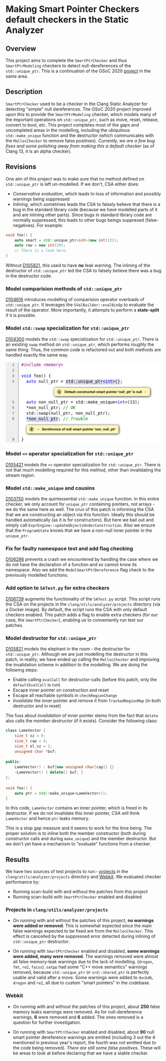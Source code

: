 # Making Smart Pointer Checkers default checkers in the Static Analyzer

## Overview 
This project aims to complete the `SmartPtrChecker` and thus `SmartPtrModeling` checkers to detect null-dereferences of the `std::unique_ptr`. This is a continuation of the GSoC 2020 [project](https://docs.google.com/document/d/1WZSt45kZUhg0UbOv0HXBhyEYaHrb-G-TpEhj_nU041Q/edit) in the same area.

## Description
`SmartPtrChecker` used to be a checker in the Clang Static Analyzer for detecting "simple" null dereferences. The GSoC 2020 project improved upon this to provide the `SmartPtrModeling` checker, which models many of the important operations on `std::unique_ptr`, such as move, reset, release, convert to bool, etc. This project completes most of the gaps and uncompleted areas in the modelling, including the ubiquitous `std::make_unique` function and the destructor (which communicates with the `MallocChecker` to remove false positives). *Currently, we are a few bug fixes and some polishing away from making this a default checker* (as of Clang 13, it is an alpha checker).

## Revisions

One aim of this project was to make sure that no method defined on `std::unique_ptr` is left un-modelled. If we don't, CSA either does:

- *Conservative evaluation*, which leads to loss of information and possibly warnings being suppressed
- *Inlining*, which sometimes leads the CSA to falsely believe that there is a bug in the standard library code (because we have modelled parts of it and are inlining other parts). Since bugs in standard library code are normally suppressed, this leads to other bugs beings suppresed (false-negatives). For example:

```cpp
void foo() {
    auto smart = std::unique_ptr<int>(new int(13));
    auto raw = new int(29);
    // There is a leak here.
}
```
Without [D105821](https://reviews.llvm.org/D105821), this used to have **no** leak warning. The inlining of the destructor of `std::unique_ptr` led the CSA to falsely believe there was a bug in the destructor code.

### Model comparision methods of `std::unique_ptr`

[D104616](https://reviews.llvm.org/D104616) introduces modelling of comparision operator overloads of `std::unique_ptr`. It leverages the `SValBuilder::evalBinOp` to evaluate the result of the operator. More importantly, it attempts to perform a **state-split** if it is possible.

### Model `std::swap` specialization for `std::unique_ptr`

[D104300](https://reviews.llvm.org/D104300) models the `std::swap` specialization for `std::unique_ptr`. There is an existing `swap` method on `std::unique_ptr`, which performs roughly the same thing. Thus, the common code is refactored out and both methods are handled exactly the same way.

![std-swap](assets/std-swap.png)


### Model `<<` operator specialization for `std::unique_ptr`

[D105421](https://reviews.llvm.org/D105421) models the `<<` operator specialization for `std::unique_ptr`. There is not that much modelling required for this method, other than invalidating the stream region.


### Model `std::make_unique` and cousins

[D103750](https://reviews.llvm.org/D103750) models the quintessential `std::make_unique` function. In this entire checker, we only account for `unique_ptr` containing pointers, not arrays - we do the same here as well. The crux of this patch is informing the CSA that we are constructing an object via this function. Ideally this should be handled automatically (as it is for constructors). But here we bail out and simply call `ExprEngine::updateObjectsUnderConstruction`. Also we ensure that the `ProgramState` knows that we have a non-null inner pointer in the `unique_ptr`.


### Fix for faulty namespace test and add flag checking

[D106296](https://reviews.llvm.org/D106296) prevents a crash we encountered by handling the case where we do not have the declaration of a function and so cannot know its namespace. Also we add the `ModelSmartPtrDereference` flag check to the previously modelled functions.


### Add option to `SATest.py` for extra checkers

[D106739](https://reviews.llvm.org/D106739) augments the functionality of the `SATest.py` script. This script runs the CSA on the projects in the `clang/utils/analyzer/projects` directory (via a Docker image). By default, the script runs the CSA with only default checkers enabled. This patch adds a flag to enable extra checkers (for our case, the `SmartPtrChecker`), enabling us to conveniently run test our patches.


### Model destructor for `std::unique_ptr`

[D105821](https://reviews.llvm.org/D105821) models the elephant in the room - the destructor for `std::unique_ptr`. Although we are just modelling the destructor in this patch, in reality, we have ended up calling the `MallocChecker` and improving the invalidation scheme in addition to the modelling. We are doing the following steps:

- Enable calling `evalCall` for destructor-calls (before this patch, only the `defaultEvalCall` is run)
- Escape inner pointer on construction and reset
- Escape all reachable symbols in `checkRegionChange`
- *Invalidate* the inner pointer and remove it from `TrackedRegionMap` (in both destructor and in reset)

The fuss about *invalidation* of inner pointer stems from the fact that `delete` also calls the *member destructor* (if it exists). Consider the following class:

```cpp
class LameVector {
    size_t sz = 0;
    size_t cap = 4;
    size_t el_sz = 1;
    unsigned char *buf;

public:
    LameVector() : buf{new unsigned char[cap]} {}
    ~LameVector() { delete[] buf; }
};

void foo() {
    auto ptr = std::make_unique<LameVector>();
}
```

In this code, `LameVector` contains an inner pointer, which is freed in its destructor. If we do not invalidate this inner pointer, CSA will think `LameVector` and hence `ptr` leaks memory.

This is a stop gap measure and it seems to work for the time being. The proper solution is to inline both the member constructor (both during constructor calls and during `make_unique`) and the member destructor. But we don't yet have a mechanism to "evaluate" functions from a checker.

## Results

We have two sources of test projects to run:- [projects](https://github.com/llvm/llvm-project/tree/main/clang/utils/analyzer/projects) in the `clang/utils/analyzer/projects` directory and [Webkit](https://github.com/WebKit/WebKit). We evaluated checker performance by:

- Running scan-build with and without the patches from this project
- Running scan-build with `SmartPtrChecker` enabled and disabled

### Projects in `clang/utils/analyzer/projects`

- On running with and without the patches of this project, **no warnings were added or removed**. This is somewhat expected since the main false warnings expected to be fixed are from the `MallocChecker`. This effect is cancelled by the suppressed error detected during inlining of `std::unique_ptr` destructor.

- On running with `SmartPtrChecker` enabled and disabled, **some warnings were added, many were removed**. The warnings removed were almost all false memory-leak warnings due to the lack of modelling. (`drogon`, `fmt`, `re2`, `faiss`). `oatpp` had some "C++ move semantics"  warnings removed, because `std::unique_ptr` or `srd::shared_ptr` is perfectly usable and valid after a move. Some warnings were added to `duckdb`, `drogon` and `re2`, all due to custom "smart pointers" in the codebase.

### Webkit

- On running with and without the patches of this project, about **250** false memory leaks warnings were removed. As for null-dereference warnings, **6** were removed and **6** added. The ones removed is a question for further investigation.

- On running with `SmartPtrChecker` enabled and disabled, about **90** null smart pointer dereference warnings are emitted (including 3 out the 4 mentioned in previous year's report, the fourth was not emitted due to the code being removed). *There are still some false positives*. These will be areas to look at before declaring that we have a stable checker.